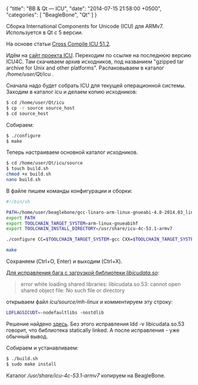{
  "title": "BB & Qt — ICU",
  "date": "2014-07-15 21:58:00 +0500",
  "categories": [ "BeagleBone", "Qt" ]
}

Сборка International Components for Unicode (ICU) для ARMv7. Используется в Qt с 5 версии.
<!-- more -->

На основе статьи [Cross Compile ICU 51.2](http://starofrainnight-eng.blogspot.ru/2013/08/cross-compile-icu-512.html).

Идём на [сайт проекта ICU](http://site.icu-project.org/download). Переходим по ссылке на последнюю версию ICU4C. Там скачиваем архив исходников, под названием "gzipped tar archive for Unix and other platforms".
Распаковываем в каталог <i>/home/user/Qt/icu</i> .

Сначала надо будет собрать ICU для текущей операционной системы.
Заходим в каталог icu и делаем копию исходников:
```bash
$ cd /home/user/Qt/icu
$ cp -r source source_host
$ cd source_host
```

Собираем:
```bash
$ ./configure
$ make
```

Теперь настраиваем основной каталог исходников.
```bash
$ cd /home/user/Qt/icu/source
$ touch build.sh
chmod +x build.sh
nano build.sh
```

В файле пишем команды конфигурации и сборки:
```bash
#!/bin/sh

PATH=/home/user/beaglebone/gcc-linaro-arm-linux-gnueabi-4.8-2014.03_linux/bin:$PATH
export PATH
export TOOLCHAIN_TARGET_SYSTEM=arm-linux-gnueabihf
export TOOLCHAIN_INSTALL_DIRECTORY=/usr/share/icu-4c-53.1-armv7

./configure CC=$TOOLCHAIN_TARGET_SYSTEM-gcc CXX=$TOOLCHAIN_TARGET_SYSTEM-g++ CPP=$TOOLCHAIN_TARGET_SYSTEM-cpp --host=$TOOLCHAIN_TARGET_SYSTEM --prefix=$TOOLCHAIN_INSTALL_DIRECTORY --enable-shared=yes --enable-tests=no --enable-samples=no --with-cross-build=/home/user/Qt/icu/source_host

make
```
Сохраняем (Ctrl+O, Enter) и выходим (Ctrl+X).

<span style="text-decoration: underline;">Для исправления бага с загрузкой библиотеки <i>libicudata.so</i></span>:

>  error white loading shared libraries: libicudata.so.53: cannot open shared object file: No such file or directory

открываем файл <i>icu/source/mh-linux</i> и комментируем эту строку:

```bash
LDFLAGSICUDT=-nodefaultlibs -nostdlib
```

Решение найдено [здесь](http://stackoverflow.com/questions/17687336/icu-49-built-on-a-debian-system-fails-to-load-libicudata-so). Без этого исправления ldd -v libicudata.so.53 говорит, что библиотека statically linked. А после исправления - уже обычный вывод.

Собираем и устанавливаем:
```bash
$ ./build.sh
$ sudo make install
```

Каталог <i>/usr/share/icu-4c-53.1-armv7</i> копируем на BeagleBone.